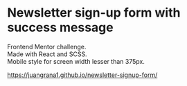 # Newsletter sign-up form with success message

Frontend Mentor challenge.<br>
Made with React and SCSS.<br>
Mobile style for screen width lesser than 375px.

https://juangrana1.github.io/newsletter-signup-form/

